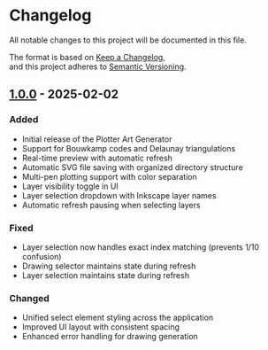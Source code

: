 # Changelog                                                                                                                                                                                                                                                    
                                                                                                                                                                                                                                                                
 All notable changes to this project will be documented in this file.                                                                                                                                                                                           
                                                                                                                                                                                                                                                                
 The format is based on [Keep a Changelog](https://keepachangelog.com/en/1.0.0/),                                                                                                                                                                               
 and this project adheres to [Semantic Versioning](https://semver.org/spec/v2.0.0.html).                                                                                                                                                                        
                                                                                                                                                                                                                                                                
 ## [1.0.0] - 2025-02-02                                                                                                                                                                                                                                        
                                                                                                                                                                                                                                                                
 ### Added                                                                                                                                                                                                                                                      
 - Initial release of the Plotter Art Generator                                                                                                                                                                                                                 
 - Support for Bouwkamp codes and Delaunay triangulations                                                                                                                                                                                                       
 - Real-time preview with automatic refresh                                                                                                                                                                                                                     
 - Automatic SVG file saving with organized directory structure                                                                                                                                                                                                 
 - Multi-pen plotting support with color separation                                                                                                                                                                                                             
 - Layer visibility toggle in UI                                                                                                                                                                                                                                
 - Layer selection dropdown with Inkscape layer names                                                                                                                                                                                                           
 - Automatic refresh pausing when selecting layers                                                                                                                                                                                                              
                                                                                                                                                                                                                                                                
 ### Fixed                                                                                                                                                                                                                                                      
 - Layer selection now handles exact index matching (prevents 1/10 confusion)                                                                                                                                                                                   
 - Drawing selector maintains state during refresh                                                                                                                                                                                                              
 - Layer selection maintains state during refresh                                                                                                                                                                                                               
                                                                                                                                                                                                                                                                
 ### Changed                                                                                                                                                                                                                                                    
 - Unified select element styling across the application                                                                                                                                                                                                        
 - Improved UI layout with consistent spacing                                                                                                                                                                                                                   
 - Enhanced error handling for drawing generation                                                                                                                                                                                                               
                                                                                                                                                                                                                                                                
 [1.0.0]: https://github.com/yourusername/plotter-art/releases/tag/v1.0.0
